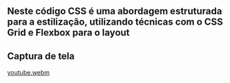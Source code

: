 
## Neste código CSS é uma abordagem estruturada para a estilização, utilizando técnicas com o CSS Grid e Flexbox para o layout
## Captura de tela


[youtube.webm](https://github.com/77971904/CSS-avan-ado---Grid-/assets/108705247/6b70f664-f7a3-4d3a-ba74-2dce88d32a6d)
